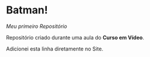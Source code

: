 # Batman!
 *Meu primeiro Repositório*

Repositório criado durante uma aula do **Curso em Vídeo**.

Adicionei esta linha diretamente no Site. 
